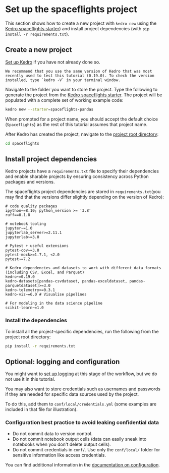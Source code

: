 # Set up the spaceflights project

This section shows how to create a new project with `kedro new` using the [Kedro spaceflights starter](https://github.com/kedro-org/kedro-starters/tree/main/spaceflights-pandas)) and install project dependencies (with `pip install -r requirements.txt`).

## Create a new project

[Set up Kedro](../get_started/install.md) if you have not already done so.

```{important}
We recommend that you use the same version of Kedro that was most recently used to test this tutorial (0.19.0). To check the version installed, type `kedro -V` in your terminal window.
```

Navigate to the folder you want to store the project. Type the following to generate the project from the [Kedro spaceflights starter](https://github.com/kedro-org/kedro-starters/tree/main/spaceflights-pandas). The project will be populated with a complete set of working example code:

```bash
kedro new --starter=spaceflights-pandas
```

When prompted for a project name, you should accept the default choice (`Spaceflights`) as the rest of this tutorial assumes that project name.

After Kedro has created the project, navigate to the [project root directory](./spaceflights_tutorial.md#project-root-directory):

```bash
cd spaceflights
```

## Install project dependencies

Kedro projects have a `requirements.txt` file to specify their dependencies and enable sharable projects by ensuring consistency across Python packages and versions.

The spaceflights project dependencies are stored in `requirements.txt`(you may find that the versions differ slightly depending on the version of Kedro):

```text
# code quality packages
ipython~=8.10; python_version >= '3.8'
ruff==0.1.8

# notebook tooling
jupyter~=1.0
jupyterlab_server>=2.11.1
jupyterlab~=3.0

# Pytest + useful extensions
pytest-cov~=3.0
pytest-mock>=1.7.1, <2.0
pytest~=7.2

# Kedro dependencies and datasets to work with different data formats (including CSV, Excel, and Parquet)
kedro~=0.19.0
kedro-datasets[pandas-csvdataset, pandas-exceldataset, pandas-parquetdataset]>=3.0
kedro-telemetry>=0.3.1
kedro-viz~=6.0 # Visualise pipelines

# For modeling in the data science pipeline
scikit-learn~=1.0
```

### Install the dependencies

To install all the project-specific dependencies, run the following from the project root directory:

```bash
pip install -r requirements.txt
```

## Optional: logging and configuration

You might want to [set up logging](../develop/logging.md) at this stage of the workflow, but we do not use it in this tutorial.

You may also want to store credentials such as usernames and passwords if they are needed for specific data sources used by the project.

To do this, add them to `conf/local/credentials.yml` (some examples are included in that file for illustration).

### Configuration best practice to avoid leaking confidential data

* Do not commit data to version control.
* Do not commit notebook output cells (data can easily sneak into notebooks when you don't delete output cells).
* Do not commit credentials in `conf/`. Use only the `conf/local/` folder for sensitive information like access credentials.

You can find additional information in the [documentation on configuration](../configure/configuration_basics.md).
